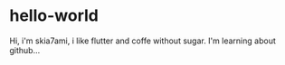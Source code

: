 # hello-world

Hi, i'm skia7ami, i like flutter and coffe without sugar.
I'm learning about github...

